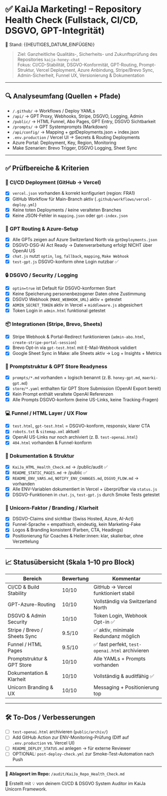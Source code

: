 # ✅ KaiJa Marketing! – Repository Health Check (Fullstack, CI/CD, DSGVO, GPT-Integrität)

📅 Stand: {{HEUTIGES_DATUM_EINFÜGEN}}

> Ziel: Ganzheitliche Qualitäts-, Sicherheits- und Zukunftsprüfung des Repositories `kaija-honey-chat`  
> Fokus: CI/CD-Stabilität, DSGVO-Konformität, GPT-Routing, Prompt-Struktur, Vercel Deployment, Azure Anbindung, Stripe/Brevo Sync, Admin-Sicherheit, Funnel UX, Versionierung & Dokumentation

---

## 🔍 Analyseumfang (Quellen + Pfade)

- `/.github/` → Workflows / Deploy YAMLs  
- `/api/` → GPT Proxy, Webhooks, Stripe, DSGVO, Logging, Admin  
- `/public/` → HTML Funnel, Abo Pages, GPT Entry, DSGVO Sichtbarkeit  
- `/prompts/` → GPT Systemprompts (Markdown)  
- `/api/config/` → Mapping + gptDeployments.json + index.json  
- `.env.production` / Vercel UI → Secrets & Routing Deployments  
- Azure Portal: Deployment, Key, Region, Monitoring  
- Make Szenarien: Brevo Trigger, DSGVO Logging, Sheet Sync

---

## ✅ Prüfbereiche & Kriterien

### 🔁 CI/CD Deployment (GitHub → Vercel)
- [x] `vercel.json` vorhanden & korrekt konfiguriert (region: FRA1)
- [x] GitHub Workflow für Main-Branch aktiv (`.github/workflows/vercel-deploy.yml`)
- [x] Keine toten Deployments / keine veralteten Branches
- [x] Keine JSON-Fehler in `mapping.json` oder `gpt-index.json`

### 🧠 GPT Routing & Azure-Setup
- [x] Alle GPTs zeigen auf Azure Switzerland North via `gptDeployments.json`
- [x] DSGVO-DSG-AI Act Ready → Datenverarbeitung erfolgt NICHT über OpenAI US
- [x] `chat.js` nutzt `optin`, `log`, `fallback`, `mapping`, `Make Webhook`
- [x] `test-gpt.js` DSGVO-konform ohne Login nutzbar ✅

### 🔒 DSGVO / Security / Logging
- [x] `optin=true` ist Default für DSGVO-konformen Start
- [x] Keine Speicherung personenbezogener Daten ohne Zustimmung
- [x] DSGVO Webhook (`MAKE_WEBHOOK_URL`) aktiv + getestet
- [x] `ADMIN_SECRET_TOKEN` aktiv in Vercel + `middleware.js` abgesichert
- [x] Token Login in `admin.html` funktional getestet

### 📦 Integrationen (Stripe, Brevo, Sheets)
- [x] Stripe Webhook & Portal-Redirect funktionieren (`admin-abo.html`, `create-stripe-portal-session`)
- [x] Brevo Opt-in via `gpt-test.html` mit E-Mail-Webhook validiert
- [x] Google Sheet Sync in Make: alle Sheets aktiv → Log + Insights + Metrics

### 🧩 Promptstruktur & GPT Store Readyness
- [x] `prompts/*.md` vorhanden + logisch benannt (z. B. `honey-gpt.md`, `maerki-gpt.md`)
- [x] `store/*.yaml` enthalten für GPT Store Submission (OpenAI Export bereit)
- [x] Kein Prompt enthält veraltete OpenAI Referenzen
- [x] Alle Prompts DSGVO-konform (keine US-Links, keine Tracking-Fragen)

### 💻 Funnel / HTML Layer / UX Flow
- [x] `test.html`, `gpt-test.html` = DSGVO-konform, responsiv, klarer CTA
- [x] `robots.txt` & `sitemap.xml` aktuell
- [x] OpenAI US-Links nur noch archiviert (z. B. `test-openai.html`)
- [x] `404.html` vorhanden & Funnel-konform

### 🧾 Dokumentation & Struktur
- [x] `KaiJa_HTML_Health_Check.md` → /public/audit ✅
- [x] `README_STATIC_PAGES.md` → /public ✅
- [x] `README_ENV_VARS.md`, `NOTIFY_ENV_CHANGES.md`, `DSGVO_FLOW.md` → vorhanden
- [x] Alle ENV-Variablen dokumentiert in Vercel + überprüfbar via `status.js`
- [x] DSGVO-Funktionen in `chat.js`, `test-gpt.js` durch Smoke Tests getestet

### 🧠 Unicorn-Faktor / Branding / Klarheit
- [x] DSGVO-Claims sind sichtbar (Swiss Hosted, Azure, AI-Act)
- [x] Funnel-Sprache = empathisch, eindeutig, kein Marketing-Fake
- [x] Logos & Branding konsistent (Farben, CTA, Headings)
- [x] Positionierung für Coaches & Heiler:innen: klar, skalierbar, ohne Verzettelung

---

## 📈 Statusübersicht (Skala 1–10 pro Block)

| Bereich                        | Bewertung | Kommentar |
|-------------------------------|-----------|-----------|
| CI/CD & Build Stability       | 10/10     | GitHub → Vercel funktioniert stabil |
| GPT-Azure-Routing             | 10/10     | Vollständig via Switzerland North |
| DSGVO & Admin Security        | 10/10     | Token Login, Webhook Opt-in ✅ |
| Stripe / Brevo / Sheets Sync  | 9.5/10    | ✅ aktiv, minimale Redundanz möglich |
| Funnel / HTML Pages           | 9.5/10    | ✅ fast perfekt, `test-openai.html` archivieren |
| Promptstruktur & GPT Store    | 10/10     | Alle YAMLs + Prompts vorhanden |
| Dokumentation & Klarheit      | 10/10     | Vollständig & auditfähig ✅ |
| Unicorn Branding & UX         | 10/10     | Messaging + Positionierung top |

---

## 🛠 To-Dos / Verbesserungen

- [ ] `test-openai.html` archivieren (`public/archiv/`)
- [ ] Add GitHub Action zur ENV-Monitoring-Prüfung (Diff auf `.env.production` vs. Vercel UI)
- [ ] `README_DEPLOY_STATUS.md` anlegen → für externe Reviewer
- [ ] OPTIONAL: `post-deploy-check.yml` zur Smoke-Test-Automation nach Push

---

📁 **Ablageort im Repo:** `/audit/KaiJa_Repo_Health_Check.md`

🧠 Erstellt mit 💡 von deinem CI/CD & DSGVO System Auditor im KaiJa Unicorn Framework.

